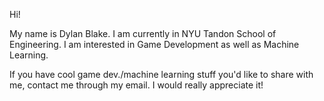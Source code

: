 Hi!

My name is Dylan Blake. I am currently in NYU Tandon School of Engineering. I am interested in Game Development as well as Machine Learning.

If you have cool game dev./machine learning stuff you'd like to share with me, contact me through my email. I would really appreciate it!
